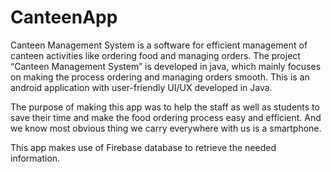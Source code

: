 # CanteenApp
Canteen Management System is a software for efficient management of canteen activities like ordering food and managing orders. The project “Canteen Management System” is developed in java, which mainly focuses on making the process ordering and managing orders smooth. This is an android application with user-friendly UI/UX developed in Java.

The purpose of making this app was to help the staff as well as students to save their time and make the food ordering process easy and efficient. And we know most obvious thing we carry everywhere with us is a smartphone.

This app makes use of Firebase database to retrieve the needed information.
